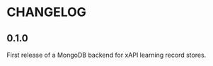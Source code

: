 CHANGELOG
=========

0.1.0
-----

First release of a MongoDB backend for xAPI learning record stores.
